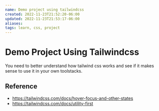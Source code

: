 ```yaml
---
name: Demo project using tailwindcss
created: 2022-11-23T21:52:20-06:00
updated: 2022-11-23T21:53:17-06:00
aliases: 
tags: learn, css, project
---
```

# Demo Project Using Tailwindcss

You need to better understand how tailwind css works and see if it makes sense to use it in your own toolstacks.

## Reference
- https://tailwindcss.com/docs/hover-focus-and-other-states
- https://tailwindcss.com/docs/utility-first